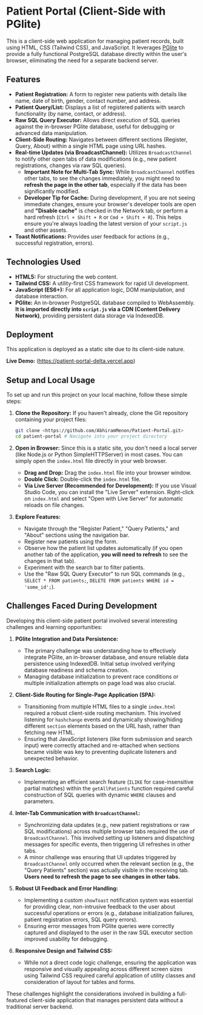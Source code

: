 # Patient Portal (Client-Side with PGlite)

This is a client-side web application for managing patient records, built using HTML, CSS (Tailwind CSS), and JavaScript. It leverages [PGlite](https://electric-sql.com/pglite/) to provide a fully functional PostgreSQL database directly within the user's browser, eliminating the need for a separate backend server.

## Features

* **Patient Registration:** A form to register new patients with details like name, date of birth, gender, contact number, and address.
* **Patient Query/List:** Displays a list of registered patients with search functionality (by name, contact, or address).
* **Raw SQL Query Executor:** Allows direct execution of SQL queries against the in-browser PGlite database, useful for debugging or advanced data manipulation.
* **Client-Side Routing:** Navigates between different sections (Register, Query, About) within a single HTML page using URL hashes.
* **Real-time Updates (via BroadcastChannel):** Utilizes `BroadcastChannel` to notify other open tabs of data modifications (e.g., new patient registrations, changes via raw SQL queries).
    * **Important Note for Multi-Tab Sync:** While `BroadcastChannel` notifies other tabs, to see the changes immediately, you might need to **refresh the page in the other tab**, especially if the data has been significantly modified.
    * **Developer Tip for Cache:** During development, if you are not seeing immediate changes, ensure your browser's developer tools are open and **"Disable cache"** is checked in the Network tab, or perform a hard refresh (`Ctrl + Shift + R` or `Cmd + Shift + R`). This helps ensure you're always loading the latest version of your `script.js` and other assets.
* **Toast Notifications:** Provides user feedback for actions (e.g., successful registration, errors).

## Technologies Used

* **HTML5:** For structuring the web content.
* **Tailwind CSS:** A utility-first CSS framework for rapid UI development.
* **JavaScript (ES6+):** For all application logic, DOM manipulation, and database interaction.
* **PGlite:** An in-browser PostgreSQL database compiled to WebAssembly. **It is imported directly into `script.js` via a CDN (Content Delivery Network)**, providing persistent data storage via IndexedDB.
## Deployment

This application is deployed as a static site due to its client-side nature.

**Live Demo:** (https://patient-portal-delta.vercel.app)

## Setup and Local Usage

To set up and run this project on your local machine, follow these simple steps:

1.  **Clone the Repository:**
    If you haven't already, clone the Git repository containing your project files:
    ```bash
    git clone <https://github.com/AbhiramMenon/Patient-Portal.git>
    cd patient-portal # Navigate into your project directory
    ```

2.  **Open in Browser:**
    Since this is a static site, you don't need a local server (like Node.js or Python SimpleHTTPServer) in most cases. You can simply open the `index.html` file directly in your web browser.

    * **Drag and Drop:** Drag the `index.html` file into your browser window.
    * **Double Click:** Double-click the `index.html` file.
    * **Via Live Server (Recommended for Development):** If you use Visual Studio Code, you can install the "Live Server" extension. Right-click on `index.html` and select "Open with Live Server" for automatic reloads on file changes.

3.  **Explore Features:**
    * Navigate through the "Register Patient," "Query Patients," and "About" sections using the navigation bar.
    * Register new patients using the form.
    * Observe how the patient list updates automatically (if you open another tab of the application, **you will need to refresh** to see the changes in that tab).
    * Experiment with the search bar to filter patients.
    * Use the "Raw SQL Query Executor" to run SQL commands (e.g., `SELECT * FROM patients;`, `DELETE FROM patients WHERE id = 'some_id';`).

## Challenges Faced During Development

Developing this client-side patient portal involved several interesting challenges and learning opportunities:

1.  **PGlite Integration and Data Persistence:**
    * The primary challenge was understanding how to effectively integrate PGlite, an in-browser database, and ensure reliable data persistence using IndexedDB. Initial setup involved verifying database readiness and schema creation.
    * Managing database initialization to prevent race conditions or multiple initialization attempts on page load was also crucial.

2.  **Client-Side Routing for Single-Page Application (SPA):**
    * Transitioning from multiple HTML files to a single `index.html` required a robust client-side routing mechanism. This involved listening for `hashchange` events and dynamically showing/hiding different `section` elements based on the URL hash, rather than fetching new HTML.
    * Ensuring that JavaScript listeners (like form submission and search input) were correctly attached and re-attached when sections became visible was key to preventing duplicate listeners and unexpected behavior.

3.  **Search Logic:**
    * Implementing an efficient search feature (`ILIKE` for case-insensitive partial matches) within the `getAllPatients` function required careful construction of SQL queries with dynamic `WHERE` clauses and parameters.

4.  **Inter-Tab Communication with `BroadcastChannel`:**
    * Synchronizing data updates (e.g., new patient registrations or raw SQL modifications) across multiple browser tabs required the use of `BroadcastChannel`. This involved setting up listeners and dispatching messages for specific events, then triggering UI refreshes in other tabs.
    * A minor challenge was ensuring that UI updates triggered by `BroadcastChannel` only occurred when the relevant section (e.g., the "Query Patients" section) was actually visible in the receiving tab. **Users need to refresh the page to see changes in other tabs.**

5.  **Robust UI Feedback and Error Handling:**
    * Implementing a custom `showToast` notification system was essential for providing clear, non-intrusive feedback to the user about successful operations or errors (e.g., database initialization failures, patient registration errors, SQL query errors).
    * Ensuring error messages from PGlite queries were correctly captured and displayed to the user in the raw SQL executor section improved usability for debugging.

6.  **Responsive Design and Tailwind CSS:**
    * While not a direct code logic challenge, ensuring the application was responsive and visually appealing across different screen sizes using Tailwind CSS required careful application of utility classes and consideration of layout for tables and forms.

These challenges highlight the considerations involved in building a full-featured client-side application that manages persistent data without a traditional server backend.
